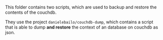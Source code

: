 This folder contains two scripts, which are used to backup and restore the
contents of the couchdb.

They use the project `danielebailo/couchdb-dump`, which contains a script that
is able to dump **and restore** the context of an database on couchdb as json.
